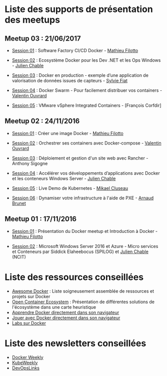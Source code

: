 # Liste des supports de présentation des meetups


## Meetup 03 : 21/06/2017

- [Session 01](https://github.com/docker-noumea/meetup-S03E01) : Software Factory CI/CD Docker - [Mathieu Filotto](https://github.com/mfilotto)

- [Session 02](https://github.com/docker-noumea/meetup-S03E02) : Ecosystème Docker pour les Dev .NET et les Ops Windows - [Julien Chable](https://github.com/jchable)

- [Session 03](https://github.com/docker-noumea/meetup-S03E03) : Docker en production - exemple d’une application de valorisation de données issues de capteurs - [Sylvie Fiat](https://github.com/sylviefiat)

- [Session 04](https://github.com/docker-noumea/meetup-S03E04) : Docker Swarm - Pour facilement distribuer vos containers - [Valentin Ouvrard](https://github.com/valentin2105)

- [Session 05](https://github.com/docker-noumea/meetup-S03E05) : VMware vSphere Integrated Containers  - [François Corfdir]

## Meetup 02 : 24/11/2016

- [Session 01](https://github.com/docker-noumea/meetup-S02E01) : Créer une image Docker - [Mathieu Filotto](https://github.com/mfilotto)

- [Session 02](https://github.com/docker-noumea/meetup-S02E02) : Orchestrer ses containers avec Docker-compose - [Valentin Ouvrard](https://github.com/valentin2105)

- [Session 03](https://github.com/docker-noumea/meetup-S02E03) : Déploiement et gestion d'un site web avec Rancher - Anthony Sigogne

- [Session 04](https://github.com/docker-noumea/meetup-S02E04) : Accélérer vos développements d’applications avec Docker et les conteneurs Windows Server - [Julien Chable](https://github.com/jchable)

- [Session 05](https://github.com/docker-noumea/meetup-S02E05) : Live Demo de Kubernetes - [Mikael Cluseau](https://github.com/MikaelCluseau)

- [Session 06](https://github.com/docker-noumea/meetup-S02E06) : Dynamiser votre infrastructure à l'aide de PXE - [Arnaud Brunet](https://github.com/gronono)

## Meetup 01 : 17/11/2016

- [Session 01](https://github.com/docker-noumea/meetup-S01E01) : Présentation du Docker meetup et Introduction à Docker - [Mathieu Filotto](https://github.com/mfilotto)

- [Session 02](https://github.com/docker-noumea/meetup-S01E02) : Microsoft Windows Server 2016 et Azure - Micro services et Conteneurs par Siddick Elaheebocus (SPILOG) et [Julien Chable](https://github.com/jchable) (NCIT)

# Liste des ressources conseillées

- [Awesome Docker](https://github.com/veggiemonk/awesome-docker) : Liste soigneusement assemblée de ressources et projets sur Docker
- [Open Container Ecosystem](https://www.mindmeister.com/fr/389671722/open-container-ecosystem-formerly-docker-ecosystem) : Présentation de différentes solutions de l'écosystème dans une carte heuristique
- [Apprendre Docker directement dans son navigateur](https://www.katacoda.com/)
- [Jouer avec Docker directement dans son navigateur](http://play-with-docker.com/)
- [Labs sur Docker](https://github.com/docker/labs)

# Liste des newsletters conseillées

- [Docker Weekly](https://www.docker.com/newsletter-subscription)
- [KubeWeekly](http://kube.news/)
- [DevOpsLinks](http://devopslinks.com/)
